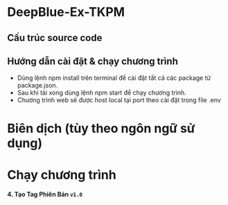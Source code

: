 # DeepBlue-Ex-TKPM

## Cấu trúc source code

## Hướng dẫn cài đặt & chạy chương trình
- Dùng lệnh npm install trên terminal để cài đặt tất cả các package từ package.json.
- Sau khi tải xong dùng lệnh npm start để chạy chương trình.
- Chương trình web sẽ được host local tại port theo cài đặt trong file .env
# Biên dịch (tùy theo ngôn ngữ sử dụng)
# Chạy chương trình

#### 4. Tạo Tag Phiên Bản `v1.0`  

